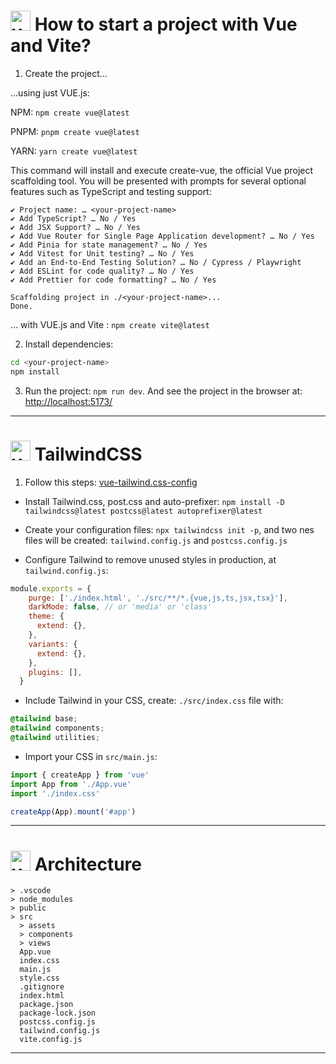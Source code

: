 # <img width="32" height="32" src="https://img.icons8.com/fluency/28/vuejs.png" alt="vue.js"/>  How to start a project with Vue and Vite?

1. Create the project...

...using just VUE.js:

NPM: `npm create vue@latest`

PNPM: ```pnpm create vue@latest```

YARN: ```yarn create vue@latest```

This command will install and execute create-vue, the official Vue project scaffolding tool. You will be presented with prompts for several optional features such as TypeScript and testing support:

```
✔ Project name: … <your-project-name>
✔ Add TypeScript? … No / Yes
✔ Add JSX Support? … No / Yes
✔ Add Vue Router for Single Page Application development? … No / Yes
✔ Add Pinia for state management? … No / Yes
✔ Add Vitest for Unit testing? … No / Yes
✔ Add an End-to-End Testing Solution? … No / Cypress / Playwright
✔ Add ESLint for code quality? … No / Yes
✔ Add Prettier for code formatting? … No / Yes

Scaffolding project in ./<your-project-name>...
Done.
```

... with VUE.js and Vite : ```npm create vite@latest```

2. Install dependencies:

```BASH
cd <your-project-name>
npm install
```

3. Run the project: ```npm run dev```. And see the project in the browser at: [ http://localhost:5173/](http://localhost:5173/)

---

# <img width="32" height="32" src="https://img.icons8.com/fluency/28/vuejs.png" alt="vue.js"/>  TailwindCSS

1. Follow this steps: [vue-tailwind.css-config](https://guillaumeduhan.medium.com/vue-tailwindcss-config-4c02236ca89c)

- Install Tailwind.css, post.css and auto-prefixer: `npm install -D tailwindcss@latest postcss@latest autoprefixer@latest`

- Create your configuration files: ``npx tailwindcss init -p``, and two nes files will be created: `tailwind.config.js` and `postcss.config.js`

- Configure Tailwind to remove unused styles in production, at ``tailwind.config.js``:

```JavaScript
module.exports = {
    purge: ['./index.html', './src/**/*.{vue,js,ts,jsx,tsx}'],
    darkMode: false, // or 'media' or 'class'
    theme: {
      extend: {},
    },
    variants: {
      extend: {},
    },
    plugins: [],
  }
```

- Include Tailwind in your CSS, create: `./src/index.css` file with:

```CSS
@tailwind base;
@tailwind components;
@tailwind utilities;
```

- Import your CSS in ``src/main.js``:

```JavaScript
import { createApp } from 'vue'
import App from './App.vue'
import './index.css'

createApp(App).mount('#app')
```

---

# <img width="32" height="32" src="https://img.icons8.com/fluency/28/vuejs.png" alt="vue.js"/> Architecture

```
> .vscode
> node_modules
> public
> src
  > assets
  > components
  > views
  App.vue
  index.css
  main.js
  style.css
  .gitignore
  index.html
  package.json
  package-lock.json
  postcss.config.js
  tailwind.config.js
  vite.config.js
```
---